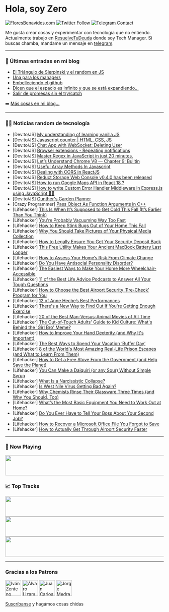 # Hola, soy Zero

[![FloresBenavides.com](https://img.shields.io/website?down_message=oops&label=MiBlog&style=for-the-badge&up_message=online&url=https%3A%2F%2Ffloresbenavides.com)](https://floresbenavides.com) [![Twitter Follow](https://img.shields.io/twitter/follow/ZeroDragon?color=%231DA1F2&label=Follow&logo=twitter&logoColor=ffffff&style=for-the-badge)](https://twitter.com/zerodragon) [![Telegram Contact](https://img.shields.io/badge/escr%C3%ADbeme-ZeroDragon-%2326A5E4?style=for-the-badge&logo=telegram)](https://t.me/zerodragon)

Me gusta crear cosas y experimentar con tecnología que no entiendo.
Actualmente trabajo en [ResuelveTuDeuda](http://github.com/resuelve) donde soy Tech Manager.
Si buscas chamba, mandame un mensaje en [telegram](https://t.me/zerodragon).

---

### 📕 Últimas entradas en mi blog
<!-- BLOG-POST-LIST:START -->
- [El Triángulo de Sierpinski y el random en JS](https://floresbenavides.com/el-triangulo-de-sierpinski-y-el-random-en-js/)
- [Una para los managers](https://floresbenavides.com/una-para-los-managers/)
- [Embelleciendo el github](https://floresbenavides.com/embelleciendo-el-github/)
- [Dicen que el espacio es infinito y que se está expandiendo…](https://floresbenavides.com/dicen-que-el-espacio-es-infinito-y-que-se-esta-expandiendo/)
- [Salir de promesas sin el try/catch](https://floresbenavides.com/salir-de-promesas-sin-el-try-catch/)
<!-- BLOG-POST-LIST:END -->

➡️ [Más cosas en mi blog...](https://floresbenavides.com)

---

### 👨‍💻 Noticias random de tecnología
<!-- TECH-POSTS:START -->
- [Dev.to/JS] [My understanding of learning vanilla JS](https://dev.to/dilshad0404/my-understanding-of-learning-vanilla-js-19cm)
- [Dev.to/JS] [Javascript counter | HTML, CSS, JS](https://dev.to/danish0929x/javascript-counter-html-css-js-18eg)
- [Dev.to/JS] [Chat App with WebSocket: Deleting User](https://dev.to/sokhavuth/chat-app-with-websocket-deleting-user-3ndj)
- [Dev.to/JS] [Browser extensions - Repeating notifications](https://dev.to/dailydevtips1/browser-extensions-repeating-notifications-2161)
- [Dev.to/JS] [Master Regex in JavaScript in just 20 minutes.](https://dev.to/ministryofjavascript/master-regex-in-javascript-in-just-20-minutes-1p3p)
- [Dev.to/JS] [Let’s Understand Chrome V8 — Chapter 9: Builtin](https://dev.to/v8blink/lets-understand-chrome-v8-chapter-9-builtin-3opl)
- [Dev.to/JS] [Useful Array Methods In Javascript](https://dev.to/ksowah/usefull-array-methods-in-javascript-4oaf)
- [Dev.to/JS] [Dealing with CORS in ReactJS](https://dev.to/naveenkolambage/dealing-with-cors-in-reactjs-3m6d)
- [Dev.to/JS] [Reduct Storage Web Console v0.4.0 has been released](https://dev.to/reduct-storage/reduct-storage-web-console-v040-has-been-released-53mk)
- [Dev.to/JS] [How to run Google Maps API in React 18 ?](https://dev.to/renekutter/how-to-run-google-maps-api-in-react-18--2nhj)
- [Dev.to/JS] [How to write Custom Error Handler Middleware in Express.js using JavaScript 👩‍💻](https://dev.to/qbentil/how-to-write-custom-error-handler-middleware-in-expressjs-using-javascript-29j1)
- [Dev.to/JS] [Gunther&#39;s Garden Planner](https://dev.to/gxnther/gunthers-garden-planner-32b9)
- [Crazy Programmer] [Pass Object As Function Arguments in C++](https://www.thecrazyprogrammer.com/2022/08/object-as-function-arguments-in-c.html)
- [Lifehacker] [This Is When It’s Supposed to Get Cold This Fall &lpar;It’s Earlier Than You Think&rpar;](https://lifehacker.com/this-is-when-it-s-supposed-to-get-cold-this-fall-it-s-1849429647)
- [Lifehacker] [You&#39;re Probably Vacuuming Way Too Fast](https://lifehacker.com/youre-probably-vacuuming-way-too-fast-1849429518)
- [Lifehacker] [How to Keep Stink Bugs Out of Your Home This Fall](https://lifehacker.com/how-to-keep-stink-bugs-out-of-your-home-this-fall-1849429731)
- [Lifehacker] [Why You Should Take Pictures of Your Physical Media Collection](https://lifehacker.com/why-you-should-take-pictures-of-your-physical-media-col-1849435922)
- [Lifehacker] [How to Legally Ensure You Get Your Security Deposit Back](https://lifehacker.com/how-to-legally-ensure-you-get-your-security-deposit-bac-1849435017)
- [Lifehacker] [This Free Utility Makes Your Ancient MacBook Battery Last Longer](https://lifehacker.com/this-free-utility-makes-your-ancient-macbook-battery-la-1849434686)
- [Lifehacker] [How to Assess Your Home’s Risk From Climate Change](https://lifehacker.com/how-to-assess-your-home-s-risk-from-climate-change-1849428527)
- [Lifehacker] [Do You Have Antisocial Personality Disorder?](https://lifehacker.com/do-you-have-antisocial-personality-disorder-1849434758)
- [Lifehacker] [The Easiest Ways to Make Your Home More Wheelchair-Accessible](https://lifehacker.com/the-easiest-ways-to-make-your-home-more-wheelchair-acce-1849434466)
- [Lifehacker] [11 of the Best Life Advice Podcasts to Answer All Your Tough Questions](https://lifehacker.com/11-of-the-best-life-advice-podcasts-to-answer-all-your-1849434919)
- [Lifehacker] [How to Choose the Best Airport Security ‘Pre-Check’ Program for You](https://lifehacker.com/how-to-choose-the-best-airport-security-pre-check-pro-1849433015)
- [Lifehacker] [12 of Anne Heche’s Best Performances](https://lifehacker.com/12-of-anne-heche-s-best-performances-1849428022)
- [Lifehacker] [There&#39;s a New Way to Find Out If You&#39;re Getting Enough Exercise](https://lifehacker.com/theres-a-new-way-to-find-out-if-youre-getting-enough-ex-1849433948)
- [Lifehacker] [20 of the Best Man-Versus-Animal Movies of All Time](https://lifehacker.com/20-of-the-best-man-versus-animal-movies-of-all-time-1849416999)
- [Lifehacker] [The Out-of-Touch Adults&#39; Guide to Kid Culture: What&#39;s Behind the &#39;Girl Bro&#39; Meme?](https://lifehacker.com/the-out-of-touch-adults-guide-to-kid-culture-whats-beh-1849432598)
- [Lifehacker] [How to Improve Your Hand Dexterity &lpar;and Why It&#39;s Important&rpar;](https://lifehacker.com/how-to-improve-your-hand-dexterity-and-why-its-importa-1849432227)
- [Lifehacker] [The Best Ways to Spend Your Vacation ‘Buffer Day’](https://lifehacker.com/the-best-ways-to-spend-your-vacation-buffer-day-1849433148)
- [Lifehacker] [8 of the World&#39;s Most Amazing Real-Life Prison Escapes &lpar;and What to Learn From Them&rpar;](https://lifehacker.com/8-of-the-worlds-most-amazing-real-life-prison-escapes-1849427379)
- [Lifehacker] [How to Get a Free Stove From the Government &lpar;and Help Save the Planet&rpar;](https://lifehacker.com/how-to-get-a-free-stove-from-the-government-and-help-s-1849431130)
- [Lifehacker] [You Can Make a Daiquiri &lpar;or any Sour&rpar; Without Simple Syrup](https://lifehacker.com/you-can-make-a-daiquiri-or-any-sour-without-simple-sy-1849431540)
- [Lifehacker] [What Is a Narcissistic Collapse?](https://lifehacker.com/what-is-a-narcissistic-collapse-1849430424)
- [Lifehacker] [Is West Nile Virus Getting Bad Again?](https://lifehacker.com/is-west-nile-virus-getting-bad-again-1849430973)
- [Lifehacker] [Why Chemists Rinse Their Glassware Three Times &lpar;and Why You Should, Too&rpar;](https://lifehacker.com/why-chemists-rinse-their-glassware-three-times-and-why-1849430516)
- [Lifehacker] [What’s the Most Basic Equipment You Need to Work Out at Home?](https://lifehacker.com/what-s-the-most-basic-equipment-you-need-to-work-out-at-1849430354)
- [Lifehacker] [Do You Ever Have to Tell Your Boss About Your Second Job?](https://lifehacker.com/do-you-ever-have-to-tell-your-boss-about-your-second-jo-1849424698)
- [Lifehacker] [How to Recover a Microsoft Office File You Forgot to Save](https://lifehacker.com/how-to-recover-a-microsoft-office-file-you-forgot-to-sa-1849429735)
- [Lifehacker] [How to Actually Get Through Airport Security Faster](https://lifehacker.com/how-to-actually-get-through-airport-security-faster-1849429214)<!-- TECH-POSTS:END -->

---

### 🎵 Now Playing
<a href="https://spotify-now-playing-dun.vercel.app/now-playing?open"><img src="https://spotify-now-playing-dun.vercel.app/now-playing" width="540" height="64"></a>

### 📈 Top Tracks
<a href="https://spotify-now-playing-dun.vercel.app/top-tracks?i=1&open"><img src="https://spotify-now-playing-dun.vercel.app/top-tracks?i=1" width="540" height="64"></a>
<a href="https://spotify-now-playing-dun.vercel.app/top-tracks?i=2&open"><img src="https://spotify-now-playing-dun.vercel.app/top-tracks?i=2" width="540" height="64"></a>
<a href="https://spotify-now-playing-dun.vercel.app/top-tracks?i=3&open"><img src="https://spotify-now-playing-dun.vercel.app/top-tracks?i=3" width="540" height="64"></a>

---

### Gracias a los Patrons
[<img src="https://avatars.githubusercontent.com/u/243380?v=4" alt="Iván Zenteno" width="50px">](https://github.com/k001) [<img src="https://avatars.githubusercontent.com/u/19955639?v=4" alt="Álvaro Lizama" width="50px">](https://github.com/alvarolizama) [<img src="https://avatars.githubusercontent.com/u/2718753?v=4" alt="Juan Carlos Ruiz" width="50px">](https://github.com/JuanCrg90) [<img src="https://avatars.githubusercontent.com/u/37025?v=4" alt="Jorge Medrano" width="50px">](https://github.com/h1pp1e) 

[Suscríbanse](https://www.patreon.com/zerodragon) y hagámos cosas chidas
